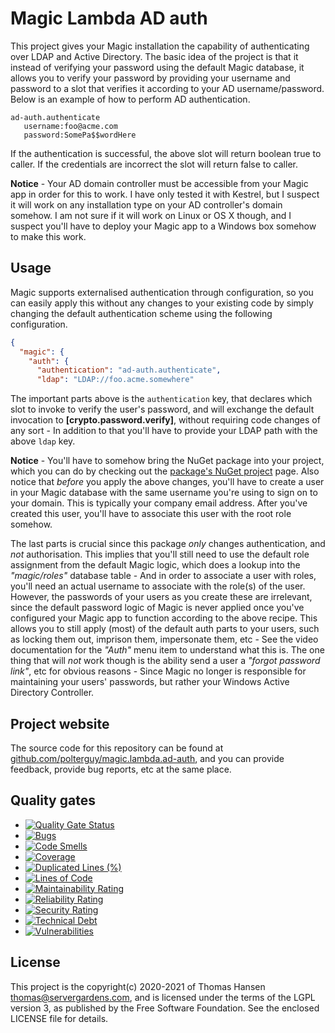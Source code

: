 
# Magic Lambda AD auth

This project gives your Magic installation the capability of authenticating over LDAP and Active Directory.
The basic idea of the project is that it instead of verifying your password using the default
Magic database, it allows you to verify your password by providing your username and password to a slot
that verifies it according to your AD username/password. Below is an example of how to perform
AD authentication.

```
ad-auth.authenticate
   username:foo@acme.com
   password:SomePa$$wordHere
```

If the authentication is successful, the above slot will return boolean true to caller. If the credentials
are incorrect the slot will return false to caller.

**Notice** - Your AD domain controller must be accessible from your Magic app in order for this to work. I have
only tested it with Kestrel, but I suspect it will work on any installation type on your AD controller's
domain somehow. I am not sure if it will work on Linux or OS X though, and I suspect you'll have to deploy your
Magic app to a Windows box somehow to make this work.

## Usage

Magic supports externalised authentication through configuration, so you can easily apply this
without any changes to your existing code by simply changing the default authentication scheme using
the following configuration.

```json
{
  "magic": {
    "auth": {
      "authentication": "ad-auth.authenticate",
      "ldap": "LDAP://foo.acme.somewhere"
```

The important parts above is the `authentication` key, that declares which slot to invoke to verify the user's
password, and will exchange the default invocation to **[crypto.password.verify]**, without requiring code changes
of any sort - In addition to that you'll have to provide your LDAP path with the above `ldap` key.

**Notice** - You'll have to somehow bring the NuGet package into your project, which you can do by checking
out the [package's NuGet project](https://www.nuget.org/packages/magic.lambda.ad-auth/) page. Also notice that
_before_ you apply the above changes, you'll have to create a user in your Magic database with the same username
you're using to sign on to your domain. This is typically your company email address. After you've created this user,
you'll have to associate this user with the root role somehow.

The last parts is crucial since this package _only_ changes authentication, and _not_ authorisation. This implies
that you'll still need to use the default role assignment from the default Magic logic, which does a lookup
into the _"magic/roles"_ database table - And in order to associate a user with roles, you'll need an actual
username to associate with the role(s) of the user. However, the passwords of your users as you create these
are irrelevant, since the default password logic of Magic is never applied once you've configured your Magic
app to function according to the above recipe. This allows you to still apply (most) of the default auth parts
to your users, such as locking them out, imprison them, impersonate them, etc - See the video documentation
for the _"Auth"_ menu item to understand what this is. The one thing that will _not_ work though is the ability
send a user a _"forgot password link"_, etc for obvious reasons - Since Magic no longer is responsible for
maintaining your users' passwords, but rather your Windows Active Directory Controller.

## Project website

The source code for this repository can be found at [github.com/polterguy/magic.lambda.ad-auth](https://github.com/polterguy/magic.lambda.ad-auth), and you can provide feedback, provide bug reports, etc at the same place.

## Quality gates

- [![Quality Gate Status](https://sonarcloud.io/api/project_badges/measure?project=polterguy_magic.lambda.ad-auth&metric=alert_status)](https://sonarcloud.io/dashboard?id=polterguy_magic.lambda.ad-auth)
- [![Bugs](https://sonarcloud.io/api/project_badges/measure?project=polterguy_magic.lambda.ad-auth&metric=bugs)](https://sonarcloud.io/dashboard?id=polterguy_magic.lambda.ad-auth)
- [![Code Smells](https://sonarcloud.io/api/project_badges/measure?project=polterguy_magic.lambda.ad-auth&metric=code_smells)](https://sonarcloud.io/dashboard?id=polterguy_magic.lambda.ad-auth)
- [![Coverage](https://sonarcloud.io/api/project_badges/measure?project=polterguy_magic.lambda.ad-auth&metric=coverage)](https://sonarcloud.io/dashboard?id=polterguy_magic.lambda.ad-auth)
- [![Duplicated Lines (%)](https://sonarcloud.io/api/project_badges/measure?project=polterguy_magic.lambda.ad-auth&metric=duplicated_lines_density)](https://sonarcloud.io/dashboard?id=polterguy_magic.lambda.ad-auth)
- [![Lines of Code](https://sonarcloud.io/api/project_badges/measure?project=polterguy_magic.lambda.ad-auth&metric=ncloc)](https://sonarcloud.io/dashboard?id=polterguy_magic.lambda.ad-auth)
- [![Maintainability Rating](https://sonarcloud.io/api/project_badges/measure?project=polterguy_magic.lambda.ad-auth&metric=sqale_rating)](https://sonarcloud.io/dashboard?id=polterguy_magic.lambda.ad-auth)
- [![Reliability Rating](https://sonarcloud.io/api/project_badges/measure?project=polterguy_magic.lambda.ad-auth&metric=reliability_rating)](https://sonarcloud.io/dashboard?id=polterguy_magic.lambda.ad-auth)
- [![Security Rating](https://sonarcloud.io/api/project_badges/measure?project=polterguy_magic.lambda.ad-auth&metric=security_rating)](https://sonarcloud.io/dashboard?id=polterguy_magic.lambda.ad-auth)
- [![Technical Debt](https://sonarcloud.io/api/project_badges/measure?project=polterguy_magic.lambda.ad-auth&metric=sqale_index)](https://sonarcloud.io/dashboard?id=polterguy_magic.lambda.ad-auth)
- [![Vulnerabilities](https://sonarcloud.io/api/project_badges/measure?project=polterguy_magic.lambda.ad-auth&metric=vulnerabilities)](https://sonarcloud.io/dashboard?id=polterguy_magic.lambda.ad-auth)

## License

This project is the copyright(c) 2020-2021 of Thomas Hansen thomas@servergardens.com, and is licensed under the terms
of the LGPL version 3, as published by the Free Software Foundation. See the enclosed LICENSE file for details.

